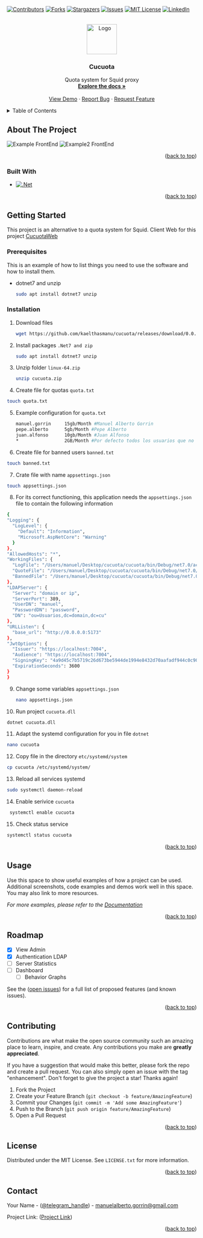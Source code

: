 <!-- Improved compatibility of back to top link: See: https://github.com/othneildrew/Best-README-Template/pull/73 -->
<a name="Cucuota"></a>
<!--
*** Thanks for checking out the Best-README-Template. If you have a suggestion
*** that would make this better, please fork the repo and create a pull request
*** or simply open an issue with the tag "enhancement".
*** Don't forget to give the project a star!
*** Thanks again! Now go create something AMAZING! :D
-->



<!-- PROJECT SHIELDS -->
<!--
*** I'm using markdown "reference style" links for readability.
*** Reference links are enclosed in brackets [ ] instead of parentheses ( ).
*** See the bottom of this document for the declaration of the reference variables
*** for contributors-url, forks-url, etc. This is an optional, concise syntax you may use.
*** https://www.markdownguide.org/basic-syntax/#reference-style-links
-->
[![Contributors][contributors-shield]][contributors-url]
[![Forks][forks-shield]][forks-url]
[![Stargazers][stars-shield]][stars-url]
[![Issues][issues-shield]][issues-url]
[![MIT License][license-shield]][license-url]
[![LinkedIn][linkedin-shield]][linkedin-url]



<!-- PROJECT LOGO -->
<br />
<div align="center">
  <a href="https://github.com/kaelthasmanu/cucuota">
    <img src="/cucuota/img/logo.png" alt="Logo" width="80" height="80">
  </a>

<h3 align="center">Cucuota</h3>

  <p align="center">
    Quota system for Squid proxy
    <br />
    <a href="https://github.com/github_username/repo_name"><strong>Explore the docs »</strong></a>
    <br />
    <br />
    <a href="https://github.com/github_username/repo_name">View Demo</a>
    ·
    <a href="https://github.com/kaelthasmanu/cucuota/issues">Report Bug</a>
    ·
    <a href="https://github.com/kaelthasmanu/cucuota/issues">Request Feature</a>
  </p>
</div>



<!-- TABLE OF CONTENTS -->
<details>
  <summary>Table of Contents</summary>
  <ol>
    <li>
      <a href="#about-the-project">About The Project</a>
      <ul>
        <li><a href="#built-with">Built With</a></li>
      </ul>
    </li>
    <li>
      <a href="#getting-started">Getting Started</a>
      <ul>
        <li><a href="#prerequisites">Prerequisites</a></li>
        <li><a href="#installation">Installation</a></li>
      </ul>
    </li>
    <li><a href="#usage">Usage</a></li>
    <li><a href="#roadmap">Roadmap</a></li>
    <li><a href="#contributing">Contributing</a></li>
    <li><a href="#license">License</a></li>
    <li><a href="#contact">Contact</a></li>
    <li><a href="#acknowledgments">Acknowledgments</a></li>
  </ol>
</details>



<!-- ABOUT THE PROJECT -->
## About The Project

![Example FrontEnd](https://github.com/kaelthasmanu/cucuota/blob/main/cucuota/img/example.png)
![Example2 FrontEnd](https://github.com/kaelthasmanu/cucuota/blob/main/cucuota/img/example2.png)

<p align="right">(<a href="#readme-top">back to top</a>)</p>



### Built With
* [![.Net][.Net]][.Net-url]


<p align="right">(<a href="#readme-top">back to top</a>)</p>



<!-- GETTING STARTED -->
## Getting Started

This project is an alternative to a quota system for Squid. Client Web for this project [CucuotaWeb](https://github.com/kaelthasmanu/cucuota-frontend)

### Prerequisites

This is an example of how to list things you need to use the software and how to install them.
* dotnet7 and unzip
  ```sh
  sudo apt install dotnet7 unzip
  ```

### Installation


1. Download files
   ```sh
   wget https://github.com/kaelthasmanu/cucuota/releases/download/0.0.1/cucuota.zip
   ```
2. Install packages `.Net7 and zip`
   ```sh
   sudo apt install dotnet7 unzip 
   ```
3. Unzip folder `linux-64.zip`
   ```sh
   unzip cucuota.zip
   ```
4. Create file for quotas `quota.txt`
  ```sh
  touch quota.txt
  ```
5. Example configuration for `quota.txt`
   ```sh
   manuel.gorrin     15gb/Month #Manuel Alberto Gorrin
   pepe.alberto      5gb/Month #Pepe Alberto
   juan.alfonso      10gb/Month #Juan Alfonso
   *                 2GB/Month #Por defecto todos los usuarios que no estan especificados
   ```
6. Create file for banned users `banned.txt`
  ```sh
  touch banned.txt
  ```
7. Crate file with name `appsettings.json`
  ```sh
  touch appsettings.json
  ```
8. For its correct functioning, this application needs the `appsettings.json` file to contain the following information
  ```sh
  {
  "Logging": {
    "LogLevel": {
      "Default": "Information",
      "Microsoft.AspNetCore": "Warning"
    }
  },
  "AllowedHosts": "*",
  "WorkingFiles": {
    "LogFile": "/Users/manuel/Desktop/cucuota/cucuota/bin/Debug/net7.0/access.log",
    "QuoteFile": "/Users/manuel/Desktop/cucuota/cucuota/bin/Debug/net7.0/quota.txt",
    "BannedFile": "/Users/manuel/Desktop/cucuota/cucuota/bin/Debug/net7.0/banned.txt"
  },
  "LDAPServer": {
    "Server": "domain or ip",
    "ServerPort": 389,
    "UserDN": "manuel",
    "PasswordDN": "password",
    "DN": "ou=Usuarios,dc=domain,dc=cu"
  },
  "URLListen": {
    "base_url": "http://0.0.0.0:5173"
  },
  "JwtOptions": {
    "Issuer": "https://localhost:7004",
    "Audience": "https://localhost:7004",
    "SigningKey": "4a9d45c7b5719c26d673be5944de1994e8432d70aafadf944c0c90b6f9437d1f",
    "ExpirationSeconds": 3600
  }
}
```
9. Change some variables `appsettings.json`
   ```sh
   nano appsettings.json
   ```
10. Run project `cucuota.dll`
   ```sh
   dotnet cucuota.dll
   ```
11. Adapt the systemd configuration for you in file `dotnet`
  ```sh
  nano cucuota
  ```
12. Copy file in the directory `etc/systemd/system`
  ```sh
  cp cucuota /etc/systemd/system/
  ```
13. Reload all services systemd
  ```sh
  sudo systemctl daemon-reload
  ```
14. Enable serivice `cucuota`
  ```sh
   systemctl enable cucuota
   ```
15. Check status service 
  ```sh
  systemctl status cucuota
  ```

<p align="right">(<a href="#readme-top">back to top</a>)</p>


<!-- USAGE EXAMPLES -->
## Usage

Use this space to show useful examples of how a project can be used. Additional screenshots, code examples and demos work well in this space. You may also link to more resources.

_For more examples, please refer to the [Documentation](https://example.com)_

<p align="right">(<a href="#readme-top">back to top</a>)</p>


<!-- ROADMAP -->
## Roadmap

- [x] View Admin
- [x] Authentication LDAP
- [ ] Server Statistics
- [ ] Dashboard
    - [ ] Behavior Graphs

See the ([open issues](https://github.com/kaelthasmanu/cucuota/issues)) for a full list of proposed features (and known issues).

<p align="right">(<a href="#readme-top">back to top</a>)</p>

<!-- CONTRIBUTING -->
## Contributing

Contributions are what make the open source community such an amazing place to learn, inspire, and create. Any contributions you make are **greatly appreciated**.

If you have a suggestion that would make this better, please fork the repo and create a pull request. You can also simply open an issue with the tag "enhancement".
Don't forget to give the project a star! Thanks again!

1. Fork the Project
2. Create your Feature Branch (`git checkout -b feature/AmazingFeature`)
3. Commit your Changes (`git commit -m 'Add some AmazingFeature'`)
4. Push to the Branch (`git push origin feature/AmazingFeature`)
5. Open a Pull Request

<p align="right">(<a href="#readme-top">back to top</a>)</p>



<!-- LICENSE -->
## License

Distributed under the MIT License. See `LICENSE.txt` for more information.

<p align="right">(<a href="#readme-top">back to top</a>)</p>



<!-- CONTACT -->
## Contact

Your Name - ([@telegram_handle](https://t.me/king_0f_deathhh)) - manuelalberto.gorrin@gmail.com

Project Link: ([Project Link](https://github.com/kaelthasmanu/cucuota))

<p align="right">(<a href="#readme-top">back to top</a>)</p>


<!-- MARKDOWN LINKS & IMAGES -->
<!-- https://www.markdownguide.org/basic-syntax/#reference-style-links -->
[contributors-shield]: https://img.shields.io/github/contributors/kaelthasmanu/cucuota.svg?style=for-the-badge
[contributors-url]: https://github.com/kaelthasmanu/cucuota/graphs/contributors
[forks-shield]: https://img.shields.io/github/forks/kaelthasmanu/cucuota.svg?style=for-the-badge
[forks-url]: https://github.com/kaelthasmanu/cucuota/network/members
[stars-shield]: https://img.shields.io/github/stars/kaelthasmanu/cucuota.svg?style=for-the-badge
[stars-url]: https://github.com/kaelthasmanu/cucuota/stargazers
[issues-shield]: https://img.shields.io/github/issues/kaelthasmanu/cucuota.svg?style=for-the-badge
[issues-url]: https://github.com/kaelthasmanu/cucuota/issues
[license-shield]: https://img.shields.io/github/license/kaelthasmanu/cucuota.svg?style=for-the-badge
[license-url]: https://github.com/github_username/repo_name/blob/master/LICENSE.txt
[linkedin-shield]: https://img.shields.io/badge/-LinkedIn-black.svg?style=for-the-badge&logo=linkedin&colorB=555
[linkedin-url]: https://linkedin.com/in/manuel-gorrin-095242238
[product-screenshot]: images/screenshot.png
[.Net]: https://neosmart.net/blog/wp-content/uploads/2019/06/dot-NET-Core-300x300.png
[.Net-url]: https://dotnet.microsoft.com/en-us/apps/aspnet
